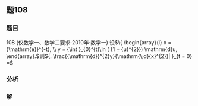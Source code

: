 ## 题108
### 题目
108 (仅数学一、数学二要求$\cdot  {2010}$年$\cdot$数学一) 设$\{  \begin{array}{l} x = {\mathrm{e}}^{-t}, \\  y = {\int }_{0}^{t}\ln ( {1 + {u}^{2}}) \mathrm{d}u, \end{array}.$则${. \frac{{\mathrm{d}}^{2}y}{\mathrm{\;d}{x}^{2}}| }_{t = 0} =$
### 分析

### 解